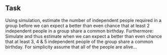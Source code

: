 ## Task

Using simulation, estimate the number of independent people required in a group before we can expect a better than even chance that at least 2 independent people in a group share a common birthday. Furthermore: Simulate and thus estimate when we can expect a better than even chance that at least 3, 4 & 5 independent people of the group share a common birthday. For simplicity assume that all of the people are alive...